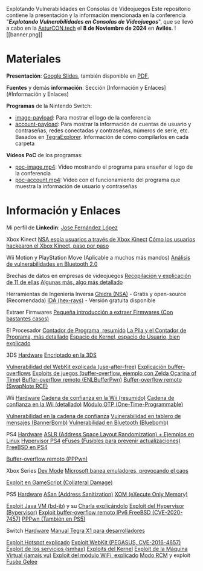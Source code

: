  Explotando Vulnerabilidades en Consolas de Videojuegos
 Este repositorio contiene la presentación y la información mencionada en la conferencia "***Explotando Vulnerabilidades en Consolas de Videojuegos***", que se llevó a cabo en la [AsturCON.tech](https://asturcon.tech/) el **8 de Noviembre de 2024** en **Avilés**.
 ![[banner.png]]
# Materiales
**Presentación**: [Google Slides](https://docs.google.com/presentation/d/1NGB3Oazw3SAv7Olow2h5vGKE30gEoAXohU6n8PbAEGQ/edit?usp=sharing), también disponible en [PDF](presentacion.pdf),

**Fuentes** y demás **información**: Sección [Información y Enlaces](#Información y Enlaces)

**Programas** de la Nintendo Switch:
- [image-payload](image-payload/): Para mostrar el logo de la conferencia
- [account-payload](account-payload/): Para mostrar la información de cuentas de usuario y contraseñas, redes conectadas y contraseñas, números de serie, etc.
Basados en [TegraExplorer](https://github.com/suchmememanyskill/TegraExplorer). Información de cómo compilarlos en cada carpeta

**Vídeos PoC** de los programas:
- [poc-image.mp4](poc-image.mp4): Vídeo mostrando el programa para enseñar el logo de la conferencia
- [poc-account.mp4](poc-account.mp4): Vídeo con el funcionamiento del programa que muestra la información de usuario y contraseñas
# Información y Enlaces
Mi perfil de **Linkedin**: [Jose Fernández López](https://www.linkedin.com/in/jose-f-l/)

Xbox Kinect
[NSA espía usuarios a través de Xbox Kinect](https://www.cinemablend.com/games/Xbox-Kinect-NSA-Spying-Was-Done-Consent-Claims-Microsoft-60970.html)
[Cómo los usuarios hackearon el Xbox Kinect, paso por paso](https://learn.adafruit.com/hacking-the-kinect/overview)

Wii Motion y PlayStation Move (Aplicable a muchos más mandos)
[Análisis de vulnerabilidades en Bluetooth 2.0](https://openaccess.uoc.edu/bitstream/10609/106368/6/eduseseTFM0120memoria.pdf)

Brechas de datos en empresas de videojuegos
[Recopilación y explicación de 11 de ellas](https://www.eset.com/uk/about/newsroom/blog/11-massive-video-game-companies-recently-targeted-by-cybercriminals/?srsltid=AfmBOoreHKzGEjVnqBSdCtAsa8BfgjmB98pGPik1t8PAb6LS80OMlDU6)
[Algunas más, algo más detallado](https://plextrac.com/blog/the-history-of-cybersecurity-in-video-games/)

Herramientas de Ingeniería Inversa
[Ghidra (NSA)](https://ghidra-sre.org/) - Gratis y open-source (Recomendada)
[IDA (hex-rays)](https://hex-rays.com/) - Versión gratuita disponible

Extraer Firmwares
[Pequeña introducción a extraer Firmwares (Con bastantes casos)](https://slava-moskvin.medium.com/extracting-firmware-every-method-explained-e94aa094d0dd)

El Procesador
[Contador de Programa, resumido](https://www.geeksforgeeks.org/what-is-program-counter/)
[La Pila y el Contador de Programa, más detallado](https://www.renesas.com/en/support/engineer-school/mcu-programming-peripherals-06?srsltid=AfmBOooXLzNvPHFPW7Zkdcq9VGPTbl6mkELFYvXMrq_KIvrh7kkAgPlg)
[Espacio de Kernel, espacio de Usuario, bien explicado](https://www.form3.tech/blog/engineering/linux-fundamentals-user-kernel-space)

3DS
[Hardware](https://3dbrew.org/wiki/Hardware)
[Encriptado en la 3DS](https://yifan.lu/2016/04/06/the-3ds-cryptosystem/)

[Vulnerabilidad del WebKit explicada (use-after-free)](https://yifan.lu/2015/01/10/reversing-gateway-ultra-first-stage-part-1/)
[Explicación buffer-overflows](https://www.coengoedegebure.com/buffer-overflow-attacks-explained/)
[Exploits de juegos (buffer-overflow, ejemplo con Zelda Ocarina of Time)](https://github.com/yellows8/oot3dhax)
[Buffer-overflow remoto (ENLBufferPwn)](https://github.com/PabloMK7/ENLBufferPwn)
[Buffer-overflow remoto (SwapNote RCE)](https://hackerone.com/reports/923240)

Wii
[Hardware](https://wiibrew.org/wiki/Hardware)
[Cadena de confianza en la Wii (resumido)](http://wiibrew.org/wiki/Boot_process)
[Cadena de confianza en la Wii (detallado)](https://www.copetti.org/writings/consoles/wii/)
[Módulo OTP (One-Time-Programmable)](https://wiibrew.org/wiki/Hardware/OTP)

[Vulnerabilidad en la cadena de confianza](https://wiibrew.org/wiki/Wii_system_flaws#boot1)
[Vuinerabilidad en tablero de mensajes (BannerBomb)](https://please.hackmii.com/)
[Vulnerabilidad en Bluetooth (Bluebomb)](https://github.com/Fullmetal5/bluebomb)

PS4
[Hardware](https://cturt.github.io/ps4.html)
[ASLR (Address Space Layout Randomization) + Ejemplos en Linux](https://book.hacktricks.xyz/binary-exploitation/common-binary-protections-and-bypasses/aslr)
[Hypervisor PS4](https://www.psdevwiki.com/ps5/Hypervisor)
[eFuses (Fusibles para prevenir actualizaciones)](https://gbatemp.net/threads/faq-efuses.494404/)
[FreeBSD en PS4](https://www.psdevwiki.com/ps4/Syscalls)

[Buffer-overflow remoto (PPPwn)](https://github.com/TheOfficialFloW/PPPwn)

Xbox Series
[Dev Mode](https://www.reddit.com/r/XboxRetailHomebrew/comments/12ikitn/guide_how_to_activate_dev_mode_and_install_dev/)
[Microsoft banea emuladores, provocando el caos](https://atomix.vg/microsoft-comenzo-a-bloquear-emuladores-en-xbox-series-xs/)

[Exploit en GameScript (Collateral Damage)](https://github.com/exploits-forsale/collateral-damage)

PS5
[Hardware](https://hardwear.io/usa-2023/presentation/next-gen-exploitation-exploring-the-PS5-security-landscape.pdf)
[ASan (Address Sanitization)](https://source.android.com/docs/security/test/asan)
[XOM (eXecute Only Memory)](https://ps5dev.github.io/ps5-wiki/xom)

[Exploit Java VM (bd-jb)](https://github.com/TheOfficialFloW/bd-jb) y su [Charla explicándolo](https://www.youtube.com/watch?v=jyyCOoWksbg)
[Exploit del Hypervisor (Bypervisor)](https://github.com/PS5Dev/Byepervisor/tree/main)
[Exploit buffer-overflow remoto IPv6 FreeBSD (CVE-2020-7457)](https://nvd.nist.gov/vuln/detail/CVE-2020-7457)
[PPPwn (También en PS5)](https://github.com/TheOfficialFloW/PPPwn)

Switch
[Hardware](https://switchbrew.org/wiki/Hardware)
[Manual Tegra X1 para desarrolladores](https://developer.nvidia.com/embedded/downloads#?search=X1)

[Exploit Hotspot explicado](https://www.bitdefender.com/en-us/blog/hotforsecurity/using-iphone-bug-hack-switch)
[Exploit WebKit (PEGASUS, CVE-2016-4657)](https://nvd.nist.gov/vuln/detail/cve-2016-4657)
[Exploit de los servicios (smhax)](https://switchbrew.org/wiki/Switch_System_Flaws#BootImagePackage_System_Modules)
[Exploits del Kernel](https://switchbrew.org/wiki/Switch_System_Flaws#Kernel)
[Exploit de la Máquina Virtual (jamais vu)](https://switchbrew.org/wiki/Switch_System_Flaws#TrustZone)
[Exploit del módulo WiFi, explicado](https://www.blackhat.com/docs/us-17/thursday/us-17-Artenstein-Broadpwn-Remotely-Compromising-Android-And-iOS-Via-A-Bug-In-Broadcoms-Wifi-Chipsets.pdf)
[Modo RCM](https://switch.hacks.guide/user_guide/rcm/entering_rcm/) y exploit [Fusèe Gelee](https://misc.ktemkin.com/fusee_gelee_nvidia.pdf)